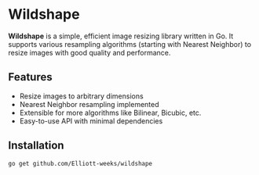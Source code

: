 # Wildshape

**Wildshape** is a simple, efficient image resizing library written in Go. It supports various resampling algorithms (starting with Nearest Neighbor) to resize images with good quality and performance.

## Features

- Resize images to arbitrary dimensions
- Nearest Neighbor resampling implemented
- Extensible for more algorithms like Bilinear, Bicubic, etc.
- Easy-to-use API with minimal dependencies

## Installation

```bash
go get github.com/Elliott-weeks/wildshape
